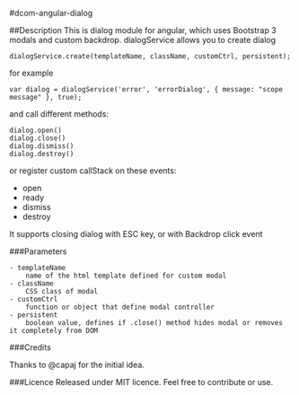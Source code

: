 #dcom-angular-dialog

##Description
This is dialog module for angular, which uses Bootstrap 3 modals and custom backdrop.
dialogService allows you to create dialog

    dialogService.create(templateName, className, customCtrl, persistent);

for example

    var dialog = dialogService('error', 'errorDialog', { message: "scope message" }, true);

and call different methods:

    dialog.open()
    dialog.close()
    dialog.dismiss()
    dialog.destroy()

or register custom callStack on these events:

- open
- ready
- dismiss
- destroy

It supports closing dialog with ESC key, or with Backdrop click event

###Parameters
    
    - templateName
        name of the html template defined for custom modal
    - className
        CSS class of modal
    - customCtrl
        function or object that define modal controller
    - persistent
        boolean value, defines if .close() method hides modal or removes it completely from DOM

###Credits

Thanks to @capaj for the initial idea.


###Licence
Released under MIT licence.
Feel free to contribute or use.
